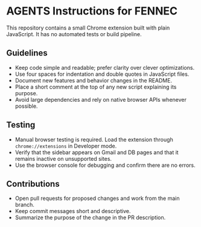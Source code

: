 # AGENTS Instructions for FENNEC

This repository contains a small Chrome extension built with plain JavaScript.
It has no automated tests or build pipeline.

## Guidelines
- Keep code simple and readable; prefer clarity over clever optimizations.
- Use four spaces for indentation and double quotes in JavaScript files.
- Document new features and behavior changes in the README.
- Place a short comment at the top of any new script explaining its purpose.
- Avoid large dependencies and rely on native browser APIs whenever possible.

## Testing
- Manual browser testing is required. Load the extension through
  `chrome://extensions` in Developer mode.
- Verify that the sidebar appears on Gmail and DB pages and that it remains
  inactive on unsupported sites.
- Use the browser console for debugging and confirm there are no errors.

## Contributions
- Open pull requests for proposed changes and work from the main branch.
- Keep commit messages short and descriptive.
- Summarize the purpose of the change in the PR description.

